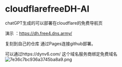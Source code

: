 # cloudflarefreeDH-AI

chatGPT生成的可以部署在cloudflare的免费导航页

演示 ：https://dh.free4.dns.army/

复刻到自己的仓库 通过Pages连接github部署。

可以通过https://dynv6.com/       这个域名服务商绑定免费域名
![7e36c7bc936a3745ba8a9.png](https://img.free2.dns.army/file/7e36c7bc936a3745ba8a9.png)
